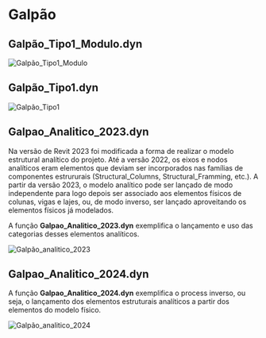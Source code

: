 # Galpão

## Galpão_Tipo1_Modulo.dyn

![Galpão_Tipo1_Modulo](https://github.com/JLMenegotto/AulasBIM/assets/9437020/acbfe248-8fab-4c12-a7f0-f08c25185cbe)

## Galpão_Tipo1.dyn

![Galpão_Tipo1](https://github.com/JLMenegotto/AulasBIM/assets/9437020/f3c9def8-91ff-434a-a64a-5a3d4ffd6a14)

## Galpao_Analitico_2023.dyn

Na versão de Revit 2023 foi modificada a forma de realizar o modelo estrutural analítico do projeto. Até a versão 2022, os eixos e nodos analíticos eram elementos 
que deviam ser incorporados nas famílias de componentes estrururais (Structural_Columns, Structural_Framming, etc.). A partir da versão 2023, o modelo analítico
pode ser lançado de modo independente para logo depois ser associado aos elementos físicos de colunas, vigas e lajes, ou, de modo inverso, ser lançado aproveitando 
os elementos físicos já modelados.  

A função **Galpao_Analitico_2023.dyn** exemplifica o lançamento e uso das categorias desses elementos analíticos.

![Galpão_analitico_2023](https://github.com/JLMenegotto/AulasBIM/assets/9437020/f479b408-6cd8-4a7d-89e5-2ae98294d5d1)

## Galpao_Analitico_2024.dyn

A função **Galpao_Analitico_2024.dyn** exemplifica o process inverso, ou seja, o lançamento dos elementos estruturais analíticos a partir dos elementos do modelo físico.

![Galpão_analitico_2024](https://github.com/JLMenegotto/AulasBIM/assets/9437020/d8f022d8-0749-46c5-b6a4-aeb42409efeb)
